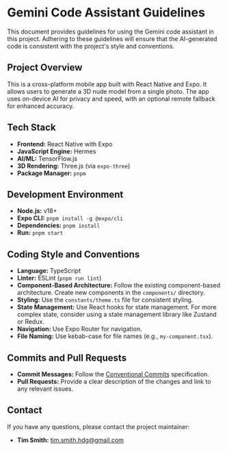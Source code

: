 # Gemini Code Assistant Guidelines

This document provides guidelines for using the Gemini code assistant in this project. Adhering to these guidelines will ensure that the AI-generated code is consistent with the project's style and conventions.

## Project Overview

This is a cross-platform mobile app built with React Native and Expo. It allows users to generate a 3D nude model from a single photo. The app uses on-device AI for privacy and speed, with an optional remote fallback for enhanced accuracy.

## Tech Stack

- **Frontend:** React Native with Expo
- **JavaScript Engine:** Hermes
- **AI/ML:** TensorFlow.js
- **3D Rendering:** Three.js (via `expo-three`)
- **Package Manager:** `pnpm`

## Development Environment

- **Node.js:** v18+
- **Expo CLI:** `pnpm install -g @expo/cli`
- **Dependencies:** `pnpm install`
- **Run:** `pnpm start`

## Coding Style and Conventions

- **Language:** TypeScript
- **Linter:** ESLint (`pnpm run lint`)
- **Component-Based Architecture:** Follow the existing component-based architecture. Create new components in the `components/` directory.
- **Styling:** Use the `constants/theme.ts` file for consistent styling.
- **State Management:** Use React hooks for state management. For more complex state, consider using a state management library like Zustand or Redux.
- **Navigation:** Use Expo Router for navigation.
- **File Naming:** Use kebab-case for file names (e.g., `my-component.tsx`).

## Commits and Pull Requests

- **Commit Messages:** Follow the [Conventional Commits](https://www.conventionalcommits.org/en/v1.0.0/) specification.
- **Pull Requests:** Provide a clear description of the changes and link to any relevant issues.

## Contact

If you have any questions, please contact the project maintainer:

- **Tim Smith:** [tim.smith.hdg@gmail.com](mailto:tim.smith.hdg@gmail.com)